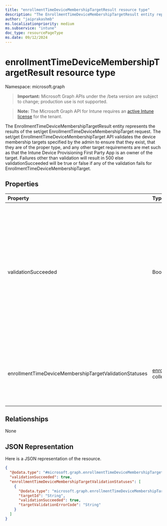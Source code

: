 ```yaml
---
title: "enrollmentTimeDeviceMembershipTargetResult resource type"
description: "The EnrollmentTimeDeviceMembershipTargetResult entity represents the results of the set/get EnrollmentTimeDeviceMembershipTarget request. The set/get EnrollmentTimeDeviceMembershipTarget API validates the device membership targets specified by the admin to ensure that they exist, that they are of the proper type, and any other target requirements are met such as that the Intune Device Provisioning First Party App is an owner of the target. Failures other than validation will result in 500 else validationSucceeded will be true or false if any of the validation fails for EnrollmentTimeDeviceMembershipTarget."
author: "jaiprakashmb"
ms.localizationpriority: medium
ms.subservice: "intune"
doc_type: resourcePageType
ms.date: 09/12/2024
---
```


# enrollmentTimeDeviceMembershipTargetResult resource type

Namespace: microsoft.graph

> **Important:** Microsoft Graph APIs under the /beta version are subject to change; production use is not supported.

> **Note:** The Microsoft Graph API for Intune requires an [active Intune license](https://go.microsoft.com/fwlink/?linkid=839381) for the tenant.

The EnrollmentTimeDeviceMembershipTargetResult entity represents the results of the set/get EnrollmentTimeDeviceMembershipTarget request. The set/get EnrollmentTimeDeviceMembershipTarget API validates the device membership targets specified by the admin to ensure that they exist, that they are of the proper type, and any other target requirements are met such as that the Intune Device Provisioning First Party App is an owner of the target. Failures other than validation will result in 500 else validationSucceeded will be true or false if any of the validation fails for EnrollmentTimeDeviceMembershipTarget.

## Properties
|Property|Type|Description|
|:---|:---|:---|
|validationSucceeded|Boolean|Indicates if validations succeeded for the device membership target. When 'true', the device membership target validation found no issues. When 'false', the device membership target validation found issues. default - false|
|enrollmentTimeDeviceMembershipTargetValidationStatuses|[enrollmentTimeDeviceMembershipTargetStatus](../resources/intune-shared-enrollmenttimedevicemembershiptargetstatus.md) collection|A list of validation status of the memberships targetted to profile. This collection can contain a maximum of 1 elements.|

## Relationships
None

## JSON Representation
Here is a JSON representation of the resource.
<!-- {
  "blockType": "resource",
  "@odata.type": "microsoft.graph.enrollmentTimeDeviceMembershipTargetResult"
}
-->
``` json
{
  "@odata.type": "#microsoft.graph.enrollmentTimeDeviceMembershipTargetResult",
  "validationSucceeded": true,
  "enrollmentTimeDeviceMembershipTargetValidationStatuses": [
    {
      "@odata.type": "microsoft.graph.enrollmentTimeDeviceMembershipTargetStatus",
      "targetId": "String",
      "validationSucceeded": true,
      "targetValidationErrorCode": "String"
    }
  ]
}
```
